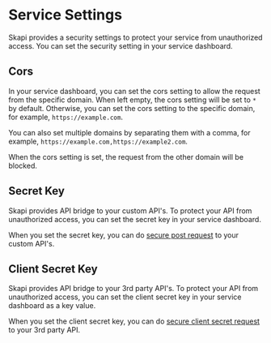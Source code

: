 # Service Settings

Skapi provides a security settings to protect your service from unauthorized access. You can set the security setting in your service dashboard.

## Cors

In your service dashboard, you can set the cors setting to allow the request from the specific domain.
When left empty, the cors setting will be set to `*` by default. Otherwise, you can set the cors setting to the specific domain, for example, `https://example.com`.

You can also set multiple domains by separating them with a comma, for example, `https://example.com,https://example2.com`.

When the cors setting is set, the request from the other domain will be blocked.

## Secret Key

Skapi provides API bridge to your custom API's. To protect your API from unauthorized access, you can set the secret key in your service dashboard.

When you set the secret key, you can do [secure post request](/api-bridge/secure-post-request.html#secure-post-request) to your custom API's.

## Client Secret Key

Skapi provides API bridge to your 3rd party API's. To protect your API from unauthorized access, you can set the client secret key in your service dashboard as a key value.

When you set the client secret key, you can do [secure client secret request](/api-bridge/secure-client-secret-request.html#secure-client-secret-request) to your 3rd party API.
